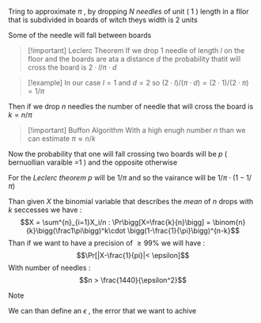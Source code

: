 Tring to approximate $\pi$ , by dropping $N$ *needles* of unit ( $1$ ) length in a fllor that is subdivided in boards of witch theys width is $2$ units

Some of the needle will fall between boards 
>[!important] Leclerc Theorem
>If we drop 1 needle of length $l$ on the floor and the boards are ata a distance $d$ the probability thatit will cross the board is $2 \cdot l / \pi \cdot d$ 

>[!example] 
>In our case $l=1$ and $d=2$ so $(2 \cdot l) / (\pi \cdot d) = (2 \cdot 1 )/ (2 \cdot \pi) = 1 / \pi$

Then if we drop $n$ needles the number of needle that will cross the board is $k=n/\pi$ 

>[!important] Buffon Algorithm 
>With a high enugh number $n$  than we can estimate $\pi \approx n / k$ 
>

Now the probability that one will fall crossing two boards will be $p$ ( bernuollian varaible =1 ) and the opposite otherwise 

For the *Leclerc* *theorem* $p$ will be $1/\pi$ and so the vairance will be $1/\pi \cdot(1-1/\pi)$

Than given $X$ the binomial variable that describes the *mean* of $n$ drops with $k$ seccesses we have : 
$$X = \sum^{n}_{i=1}X_i/n : \Pr\bigg[X=\frac{k}{n}\bigg] = \binom{n}{k}\bigg(\frac1\pi\bigg)^k\cdot \bigg(1-\frac{1}{\pi}\bigg)^{n-k}$$
Than if we want to have a precision of $\ge 99\%$ we will have : $$\Pr[|X-\frac{1}{pi}|< \epsilon]$$ With number of needles : $$n > \frac{1440}{\epsilon^2}$$ 
 >[!note] 
 >We can than define an $\epsilon$ , the error that we want to achive 
 
 